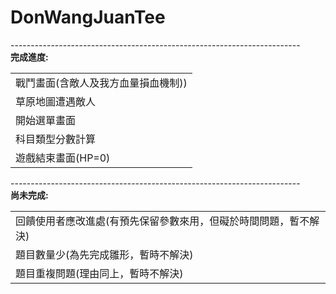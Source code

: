 # DonWangJuanTee

------------------------------------------------------------------------<br>
<b>完成進度:</b><br>
<table>
 <td>戰鬥畫面(含敵人及我方血量損血機制))</td><tr>
 <td>草原地圖遭遇敵人</td><tr>
 <td>開始選單畫面</td><tr>
 <td>科目類型分數計算</td><tr>
 <td>遊戲結束畫面(HP=0)</td>
</table>
------------------------------------------------------------------------<br>
<b>尚未完成:</b><br>
<table>
 <td>回饋使用者應改進處(有預先保留參數來用，但礙於時間問題，暫不解決)</td><tr>
 <td>題目數量少(為先完成雛形，暫時不解決)</td><tr>
 <td>題目重複問題(理由同上，暫時不解決)</td>
</table>
  
  
  
